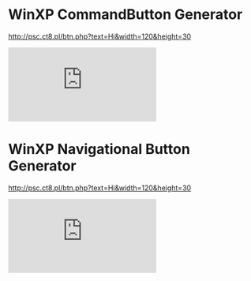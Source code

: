 # WinXP CommandButton Generator
http://psc.ct8.pl/btn.php?text=Hi&width=120&height=30

![A button in WinXP Style](http://psc.ct8.pl/btn.php?text=Hi&width=120&height=30)

# WinXP Navigational Button Generator
http://psc.ct8.pl/btn.php?text=Hi&width=120&height=30

![A button in WinXP Style](http://psc.ct8.pl/btn2.php?text=Hi&width=120&height=30)
